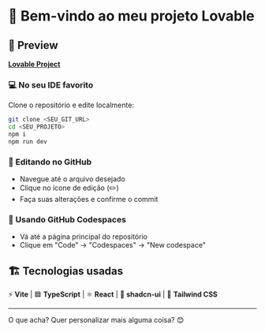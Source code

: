 
# 🚀 Bem-vindo ao meu projeto Lovable  

## 🔗 Preview 
[**Lovable Project**](https://lovable.dev/projects/255dee5d-6720-40d4-befb-20ae842bb9d5)  


### 💻 No seu IDE favorito  
Clone o repositório e edite localmente:  
```sh
git clone <SEU_GIT_URL>
cd <SEU_PROJETO>
npm i
npm run dev
```

### 📝 Editando no GitHub  
- Navegue até o arquivo desejado  
- Clique no ícone de edição (✏️)  
- Faça suas alterações e confirme o commit  

### 🚀 Usando GitHub Codespaces  
- Vá até a página principal do repositório  
- Clique em "Code" → "Codespaces" → "New codespace"  

## 🏗 Tecnologias usadas  
⚡ **Vite** | 🟦 **TypeScript** | ⚛️ **React** | 🎨 **shadcn-ui** | 💨 **Tailwind CSS**  

---  

O que acha? Quer personalizar mais alguma coisa? 😊
